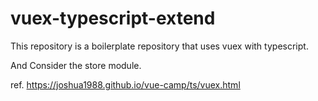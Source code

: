 # vuex-typescript-extend

This repository is a boilerplate repository that uses vuex with typescript.

And Consider the store module.

ref. https://joshua1988.github.io/vue-camp/ts/vuex.html